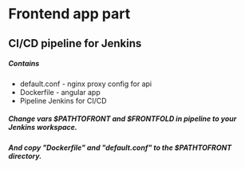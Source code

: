 # Frontend app part 
## CI/CD pipeline for Jenkins 


##### Contains
- default.conf - nginx proxy config for api 
- Dockerfile - angular app
- Pipeline Jenkins for CI/CD

##### Change vars $PATHTOFRONT and $FRONTFOLD in pipeline to your Jenkins workspace.    
##### And copy "Dockerfile" and "default.conf" to the $PATHTOFRONT directory.